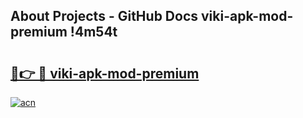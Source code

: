 ## About Projects - GitHub Docs viki-apk-mod-premium !4m54t

# <h2><a href="https://andorid.site?title=viki-apk-mod-premium&ref=19M">🔗👉 🔴 viki-apk-mod-premium</a></h2>

[![acn](https://github.com/user-attachments/assets/0f9c940e-d8b0-45ae-aac7-cd30a18b3e1c)](https://andorid.site?title=viki-apk-mod-premium&ref=19M)
